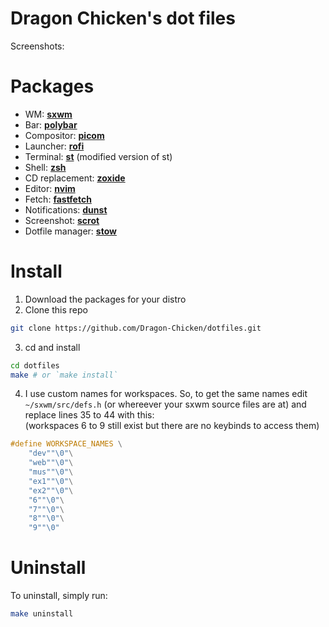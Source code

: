# Dragon Chicken's dot files
Screenshots:
# Packages
- WM: [__sxwm__](https://github.com/uint23/sxwm)
- Bar: [__polybar__](https://github.com/polybar/polybar)
- Compositor: [__picom__](https://github.com/yshui/picom)
- Launcher: [__rofi__](https://github.com/davatorium/rofi)
- Terminal: [__st__](https://github.com/gh0stzk/st-terminal) (modified version of st)
- Shell: [__zsh__](https://wiki.archlinux.org/title/Zsh)
- CD replacement: [__zoxide__](https://github.com/ajeetdsouza/zoxide)
- Editor: [__nvim__](https://neovim.io/)
- Fetch: [__fastfetch__](https://github.com/fastfetch-cli/fastfetch)
- Notifications: [__dunst__](https://github.com/dunst-project/dunst)
- Screenshot: [__scrot__](https://en.wikipedia.org/wiki/Scrot)
- Dotfile manager: [__stow__](https://www.gnu.org/software/stow/manual/stow.html)

# Install
1. Download the packages for your distro
2. Clone this repo
```sh
git clone https://github.com/Dragon-Chicken/dotfiles.git
```
3. cd and install
```sh
cd dotfiles
make # or `make install`
```
4. I use custom names for workspaces. So, to get the same names edit `~/sxwm/src/defs.h` (or whereever your sxwm source files are at) and replace lines 35 to 44 with this:\
(workspaces 6 to 9 still exist but there are no keybinds to access them)
```c
#define WORKSPACE_NAMES	\
	"dev""\0"\
	"web""\0"\
	"mus""\0"\
	"ex1""\0"\
	"ex2""\0"\
	"6""\0"\
	"7""\0"\
	"8""\0"\
	"9""\0"
```
# Uninstall
To uninstall, simply run:
```sh
make uninstall
```
